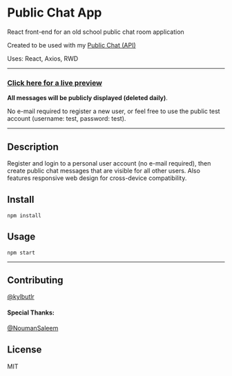 # Public Chat App

React front-end for an old school public chat room application

Created to be used with my [Public Chat (API)](https://github.com/kylbutlr/public-chat-api)

Uses: React, Axios, RWD

***

### [Click here for a live preview](https://kylbutlr-chat-app.herokuapp.com/)

**All messages will be publicly displayed (deleted daily)**.

No e-mail required to register a new user, or feel free to use the public test account (username: test, password: test).

***

## Description

Register and login to a personal user account (no e-mail required), then create public chat messages that are visible for all other users. Also features responsive web design for cross-device compatibility.

## Install

```shell
npm install
```

## Usage

```shell
npm start
```

***

## Contributing

[@kylbutlr](https://github.com/kylbutlr)

#### Special Thanks: 

[@NoumanSaleem](https://github.com/NoumanSaleem)

## License

MIT
